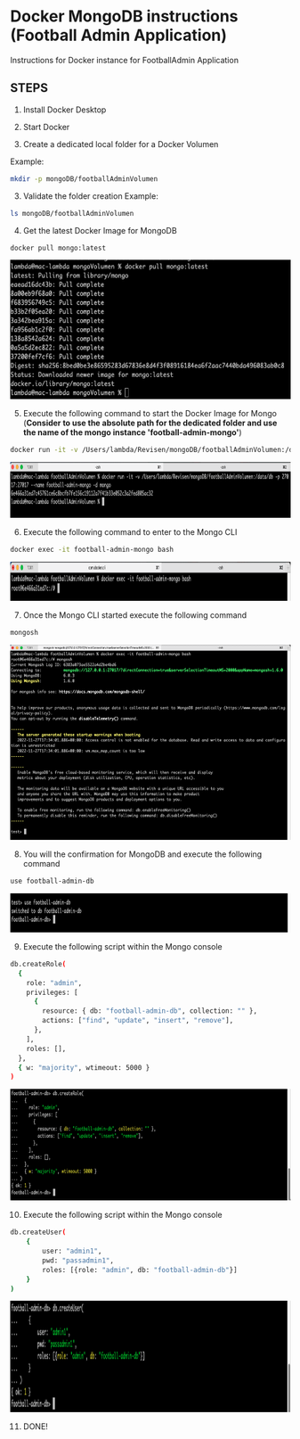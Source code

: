 # Docker MongoDB instructions (Football Admin Application)

Instructions for Docker instance for FootballAdmin Application

## STEPS

1. Install Docker Desktop

2. Start Docker

3. Create a dedicated local folder for a Docker Volumen

Example:
```sh
mkdir -p mongoDB/footballAdminVolumen
```

3. Validate the folder creation
Example:
```sh
ls mongoDB/footballAdminVolumen
```

4. Get the latest Docker Image for MongoDB
```sh
docker pull mongo:latest
```
<img src="https://github.com/georgeous497git/dockerMongoFootballAdmin/blob/develop/images/4-mongoPull.png" width="800" height="250">


5. Execute the following command to start the Docker Image for Mongo (**Consider to use the absolute path for the dedicated folder and use the name of the mongo instance 'football-admin-mongo'**)
```sh
docker run -it -v /Users/lambda/Revisen/mongoDB/footballAdminVolumen:/data/db -p 27017:27017 --name football-admin-mongo -d mongo
```
<img src="https://github.com/georgeous497git/dockerMongoFootballAdmin/blob/develop/images/5-CreateMongoVolumen.png" width="800" height="100">


6. Execute the following command to enter to the Mongo CLI
```sh
docker exec -it football-admin-mongo bash
```
<img src="https://github.com/georgeous497git/dockerMongoFootballAdmin/blob/develop/images/6-mongoBash.png" width="800" height="70">


7. Once the Mongo CLI started execute the following command
```sh
mongosh
```
<img src="https://github.com/georgeous497git/dockerMongoFootballAdmin/blob/develop/images/7-sheelMongoFull.png" width="800" height="350">


8. You will the confirmation for MongoDB and execute the following command
```sh
use football-admin-db
```
<img src="https://github.com/georgeous497git/dockerMongoFootballAdmin/blob/develop/images/8-useMongo.png" width="800" height="70">

9. Execute the following script within the Mongo console
```sh
db.createRole(
  {
    role: "admin",
    privileges: [
      {
        resource: { db: "football-admin-db", collection: "" },
        actions: ["find", "update", "insert", "remove"],
      },
    ],
    roles: [],
  },
  { w: "majority", wtimeout: 5000 }
)
```
<img src="https://github.com/georgeous497git/dockerMongoFootballAdmin/blob/develop/images/9-createRole.png" width="800" height="200">

10. Execute the following script within the Mongo console
```sh
db.createUser(
    {
        user: "admin1",
        pwd: "passadmin1",
        roles: [{role: "admin", db: "football-admin-db"}]
    }
)
```
<img src="https://github.com/georgeous497git/dockerMongoFootballAdmin/blob/develop/images/10-createUser.png" width="800" height="200">

11. DONE!
